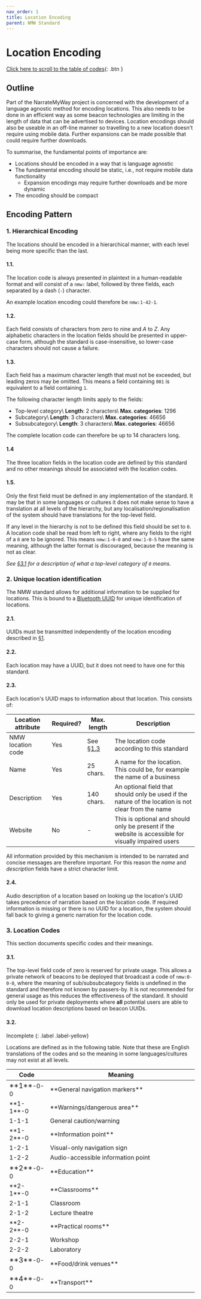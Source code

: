 ```yaml
---
nav_order: 1
title: Location Encoding
parent: NMW Standard
---
```


<script src="https://code.jquery.com/jquery-3.5.1.min.js" integrity="sha256-9/aliU8dGd2tb6OSsuzixeV4y/faTqgFtohetphbbj0=" crossorigin="anonymous"></script>
<link rel="stylesheet" type="text/css" href="https://cdn.datatables.net/1.10.23/css/jquery.dataTables.min.css">
<script type="text/javascript" charset="utf8" src="https://cdn.datatables.net/1.10.23/js/jquery.dataTables.min.js"></script>

# Location Encoding

[Click here to scroll to the table of codes](#22){: .btn }

## Outline

Part of the NarrateMyWay project is concerned with the development of a language agnostic method for encoding locations. This also needs to be done in an efficient way as some beacon technologies are limiting in the length of data that can be advertised to devices. Location encodings should also be useable in an off-line manner so travelling to a new location doesn't require using mobile data. Further expansions can be made possible that could require further downloads.

To summarise, the fundamental points of importance are:

- Locations should be encoded in a way that is language agnostic
- The fundamental encoding should be static, i.e., not require mobile data functionality
  - Expansion encodings may require further downloads and be more dynamic
- The encoding should be compact

## Encoding Pattern

### 1. Hierarchical Encoding

The locations should be encoded in a hierarchical manner, with each level being more specific than the last.

#### 1.1.

The location code is always presented in plaintext in a human-readable format and will consist of a `nmw:` label, followed by three fields, each separated by a dash (`-`) character.

An example location encoding could therefore be `nmw:1-42-1`.

#### 1.2.

Each field consists of characters from zero to nine and *A* to *Z*. Any alphabetic characters in the location fields should be presented in upper-case form, although the standard is case-insensitive, so lower-case characters should not cause a failure.

#### 1.3.

Each field has a maximum character length that must not be exceeded, but leading zeros may be omitted. This means a field containing `001` is equivalent to a field containing `1`.

The following character length limits apply to the fields:

- Top-level category\\
    **Length**: 2 characters\\
    **Max. categories**: 1296
- Subcategory\\
    **Length**: 3 characters\\
    **Max. categories**: 46656
- Subsubcategory\\
    **Length**: 3 characters\\
    **Max. categories**: 46656


The complete location code can therefore be up to 14 characters long.

#### 1.4

The three location fields in the location code are defined by this standard and no other meanings should be associated with the location codes.

#### 1.5.

Only the first field must be defined in any implementation of the standard. It may be that in some languages or cultures it does not make sense to have a translation at all levels of the hierarchy, but any localisation/regionalisation of the system should have translations for the top-level field.

If any level in the hierarchy is not to be defined this field should be set to `0`. A location code shall be read from left to right, where any fields to the right of a `0` are to be ignored. This means `nmw:1-0-0` and `nmw:1-0-5` have the same meaning, although the latter format is discouraged, because the meaning is not as clear.

_See [§3.1](#31) for a description of what a top-level category of `0` means._

### 2. Unique location identification

The NMW standard allows for additional information to be supplied for locations. This is bound to a [Bluetooth UUID](https://www.bluetooth.com/specifications/assigned-numbers/) for unique identification of locations.

#### 2.1.

UUIDs must be transmitted independently of the location encoding described in [§1](#1).

#### 2.2.

Each location may have a UUID, but it does not need to have one for this standard.

#### 2.3.

Each location's UUID maps to information about that location. This consists of:

| Location attribute | Required? | Max. length | Description |
|--------------------|-----------|-------------|-------------|
| NMW location code  | Yes       | See [§1.3](#13) | The location code according to this standard |
| Name               | Yes       | 25 chars.   | A name for the location. This could be, for example the name of a business |
| Description        | Yes       | 140 chars.  | An optional field that should only be used if the nature of the location is not clear from the name |
| Website            | No        | -           | This is optional and should only be present if the website is accessible for visually impaired users |

All information provided by this mechanism is intended to be narrated and concise messages are therefore important. For this reason the *name* and *description* fields have a strict character limit.

#### 2.4.

Audio description of a location based on looking up the location's UUID takes precedence of narration based on the location code. If required information is missing or there is no UUID for a location, the system should fall back to giving a generic narration for the location code.

### 3. Location Codes

This section documents specific codes and their meanings.

#### 3.1.

The top-level field code of zero is reserved for private usage. This allows a private network of beacons to be deployed that broadcast a code of `nmw:0-0-0`, where the meaning of sub/subsubcategory fields is undefined in the standard and therefore not known by passers-by. It is not recommended for general usage as this reduces the effectiveness of the standard. It should only be used for private deployments where **all** potential users are able to download location descriptions based on beacon UUIDs.

#### 3.2.

Incomplete
{: .label .label-yellow}

Locations are defined as in the following table. Note that these are English translations of the codes and so the meaning in some languages/cultures may not exist at all levels.

<table class="display">
<colgroup>
<col width="10%" />
<col width="90%" />
</colgroup>

<thead>
  <tr class="header">
    <th>Code</th>
    <th>Meaning</th>
  </tr>
</thead>

<tbody>
  <tr>
    <td markdown="span" ><big style="font-size:120%">**1**</big>-0-0</td>
    <td markdown="span">**General navigation markers**</td>
  </tr>
  <tr>
    <td markdown="span">**1-1**-0</td>
    <td markdown="span">**Warnings/dangerous area**</td>
  </tr>
  <tr>
    <td markdown="span">1-1-1</td>
    <td markdown="span">General caution/warning</td>
  </tr>
  <tr>
    <td markdown="span">**1-2**-0</td>
    <td markdown="span">**Information point**</td>
  </tr>
  <tr>
    <td markdown="span">1-2-1</td>
    <td markdown="span">Visual-only navigation sign</td>
  </tr>
  <tr>
    <td markdown="span">1-2-2</td>
    <td markdown="span">Audio-accessible information point</td>
  </tr>
  <tr>
    <td markdown="span"><big style="font-size:120%">**2**</big>-0-0</td>
    <td markdown="span">**Education**</td>
  </tr>
  <tr>
    <td markdown="span">**2-1**-0</td>
    <td markdown="span">**Classrooms**</td>
  </tr>
  <tr>
    <td markdown="span">2-1-1</td>
    <td markdown="span">Classroom</td>
  </tr>
  <tr>
    <td markdown="span">2-1-2</td>
    <td markdown="span">Lecture theatre</td>
  </tr>
  <tr>
    <td markdown="span">**2-2**-0</td>
    <td markdown="span">**Practical rooms**</td>
  </tr>
  <tr>
    <td markdown="span">2-2-1</td>
    <td markdown="span">Workshop</td>
  </tr>
  <tr>
    <td markdown="span">2-2-2</td>
    <td markdown="span">Laboratory</td>
  </tr>
  <tr>
    <td markdown="span"><big style="font-size:120%">**3**</big>-0-0</td>
    <td markdown="span">**Food/drink venues**</td>
  </tr>
  <tr>
    <td markdown="span"><big style="font-size:120%">**4**</big>-0-0</td>
    <td markdown="span">**Transport**</td>
  </tr>
</tbody>
</table>

<script type="text/javascript">
$(document).ready( function () {
    $('table.display').DataTable();
} );
</script>
